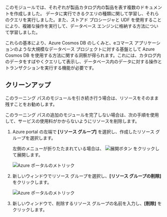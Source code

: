このモジュールでは、それぞれが製品カタログ内の製品を表す複数のドキュメントを作成しました。 データに実行できるクエリの種類に関して学習し、それらのクエリを実行しました。また、ストアド プロシージャと UDF を使用することにより、複雑な操作を実行して、データベース エンジンに格納する方法について学習しました。 

これらの基本により、Azure Cosmos DB のしくみと、eコマース アプリケーションのような大規模なデータベース プロジェクトに対する基盤として Azure Cosmos DB を使用する方法に関する洞察が得られます。これには、カタログ内のデータをすばやくクエリして表示し、データベース内のデータに対する操作とトランザクションを実行する機能が必要です。

## <a name="clean-up"></a>クリーンアップ

このラーニング パスのモジュールを引き続き行う場合は、リソースをそのまま残すことをお勧めします。

このラーニング パスの追加のモジュールを完了しない場合は、次の手順を使用して、サービスの使用料がかからないようにリソースを削除します。

1. Azure portal の左端で **[リソース グループ]** を選択し、作成したリソース グループを選択します。  

    左側のメニューが折りたたまれている場合は、 ![展開ボタン](../media-draft/5-javascript-programming/expand.png) をクリックして展開します。

   ![Azure ポータルのメトリック](../media-draft/5-javascript-programming/delete-resources-select.png)

2. 新しいウィンドウでリソース グループを選択し、**[リソース グループの削除]** をクリックします。

   ![Azure ポータルのメトリック](../media-draft/5-javascript-programming/delete-resources.png)

3. 新しいウィンドウで、削除するリソース グループの名前を入力し、**[削除]** をクリックします。
